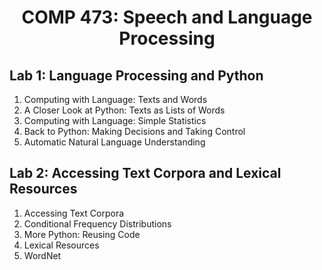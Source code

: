 <h1 align="center">COMP 473: Speech and Language Processing</h1>

## Lab 1: Language Processing and Python
<ol >
  <li>Computing with Language: Texts and Words</li>
  <li>A Closer Look at Python: Texts as Lists of Words</li>
  <li>Computing with Language: Simple Statistics</li>
  <li>Back to Python: Making Decisions and Taking Control</li>
  <li>Automatic Natural Language Understanding</li>
</ol>

## Lab 2: Accessing Text Corpora and Lexical Resources
<ol >
  <li>Accessing Text Corpora</li>
  <li>Conditional Frequency Distributions</li>
  <li>More Python: Reusing Code</li>
  <li>Lexical Resources</li>
  <li>WordNet</li>
</ol>
